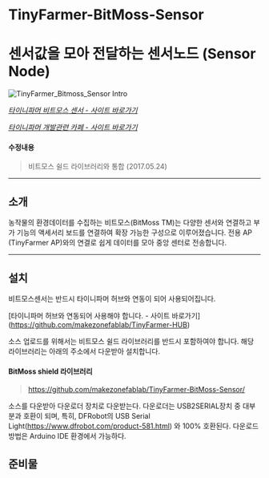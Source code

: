 # TinyFarmer-BitMoss-Sensor

센서값을 모아 전달하는 센서노드 (Sensor Node)
==========================

![TinyFarmer_Bitmoss_Sensor Intro](https://github.com/makezonefablab/TinyFarmer-BitMoss-Sensor/blob/master/img/bitmossSensor1.png)  

[*타이니파머 비트모스 센서 - 사이트 바로가기*](http://106.240.234.10/mediafarmHome/?page_id=14036)

[*타이니파머 개발관련 카페 - 사이트 바로가기*](http://cafe.naver.com/makezone#)



#### 수정내용
> 비트모스 쉴드 라이브러리와 통합 (2017.05.24)



 
 --------------
 소개
 --------------
농작물의 환경데이터를 수집하는 비트모스(BitMoss TM)는 다양한 센서와 연결하고 부가 기능의 액세서리 보드를 연결하여 확장 가능한 구성으로 이루어졌습니다.
전용 AP (TinyFarmer AP)와의 연결로 쉽게 데이터를 모아 중앙 센터로 전송합니다.

 
 
 
 --------------
 설치
 --------------
비트모스센서는 반드시 타이니파머 허브와 연동이 되어 사용되어집니다.


[타이니파머 허브와 연동되어 사용해야 합니다. - 사이트 바로가기]
(https://github.com/makezonefablab/TinyFarmer-HUB)


소스 업로드를 위해서는 비트모스 쉴드 라이브러리를 반드시 포함하여야 합니다. 해당 라이브러리는 아래의 주소에서 다운받아 설치합니다.



#### BitMoss shield 라이브러리

> https://github.com/makezonefablab/TinyFarmer-BitMoss-Sensor/


소스를 다운받아 다운로더 장치로 다운받는다. 다운로더는 USB2SERIAL장치 중 대부분과 호환이 되며, 특히, DFRobot의 USB Serial Light(https://www.dfrobot.com/product-581.html) 와 100% 호환된다. 
다운로드 방법은 Arduino IDE 환경에서 가능하다.




준비물
--------------



